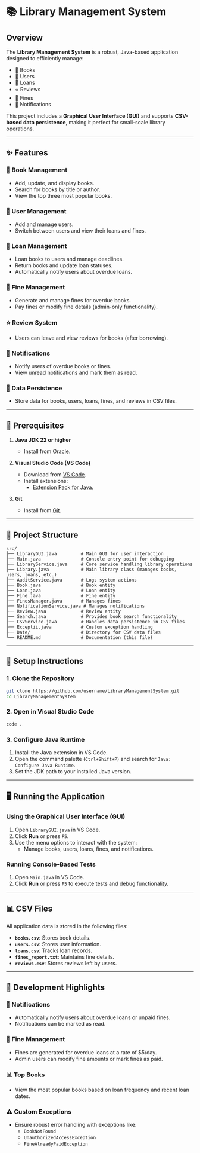 # 📚 Library Management System

## Overview

The **Library Management System** is a robust, Java-based application designed to efficiently manage:
- 📘 Books
- 👤 Users
- 📑 Loans
- ⭐ Reviews
- 💸 Fines
- 🔔 Notifications

This project includes a **Graphical User Interface (GUI)** and supports **CSV-based data persistence**, making it perfect for small-scale library operations.

---

## ✨ Features

### 📘 Book Management
- Add, update, and display books.
- Search for books by title or author.
- View the top three most popular books.

### 👤 User Management
- Add and manage users.
- Switch between users and view their loans and fines.

### 📑 Loan Management
- Loan books to users and manage deadlines.
- Return books and update loan statuses.
- Automatically notify users about overdue loans.

### 💸 Fine Management
- Generate and manage fines for overdue books.
- Pay fines or modify fine details (admin-only functionality).

### ⭐ Review System
- Users can leave and view reviews for books (after borrowing).

### 🔔 Notifications
- Notify users of overdue books or fines.
- View unread notifications and mark them as read.

### 📂 Data Persistence
- Store data for books, users, loans, fines, and reviews in CSV files.

---

## 🔧 Prerequisites

1. **Java JDK 22 or higher**
   - Install from [Oracle](https://www.oracle.com/java/technologies/javase-downloads.html).

2. **Visual Studio Code (VS Code)**
   - Download from [VS Code](https://code.visualstudio.com/).
   - Install extensions:
     - [Extension Pack for Java](https://marketplace.visualstudio.com/items?itemName=vscjava.vscode-java-pack).

3. **Git**
   - Install from [Git](https://git-scm.com/).

---

## 📂 Project Structure

```
src/
├── LibraryGUI.java         # Main GUI for user interaction
├── Main.java               # Console entry point for debugging
├── LibraryService.java     # Core service handling library operations
├── Library.java            # Main library class (manages books, users, loans, etc.)
├── AuditService.java       # Logs system actions
├── Book.java               # Book entity
├── Loan.java               # Loan entity
├── Fine.java               # Fine entity
├── FinesManager.java       # Manages fines
├── NotificationService.java # Manages notifications
├── Review.java             # Review entity
├── Search.java             # Provides book search functionality
├── CSVService.java         # Handles data persistence in CSV files
├── Exceptii.java           # Custom exception handling
├── Date/                   # Directory for CSV data files
└── README.md               # Documentation (this file)
```

---

## 🚀 Setup Instructions

### 1. Clone the Repository
```bash
git clone https://github.com/username/LibraryManagementSystem.git
cd LibraryManagementSystem
```

### 2. Open in Visual Studio Code
```bash
code .
```

### 3. Configure Java Runtime
1. Install the Java extension in VS Code.
2. Open the command palette (`Ctrl+Shift+P`) and search for `Java: Configure Java Runtime`.
3. Set the JDK path to your installed Java version.

---

## 🖥️ Running the Application

### Using the Graphical User Interface (GUI)
1. Open `LibraryGUI.java` in VS Code.
2. Click **Run** or press `F5`.
3. Use the menu options to interact with the system:
   - Manage books, users, loans, fines, and notifications.

### Running Console-Based Tests
1. Open `Main.java` in VS Code.
2. Click **Run** or press `F5` to execute tests and debug functionality.

---

## 📊 CSV Files

All application data is stored in the following files:
- **`books.csv`**: Stores book details.
- **`users.csv`**: Stores user information.
- **`loans.csv`**: Tracks loan records.
- **`fines_report.txt`**: Maintains fine details.
- **`reviews.csv`**: Stores reviews left by users.

---

## 🌟 Development Highlights

### 🔔 Notifications
- Automatically notify users about overdue loans or unpaid fines.
- Notifications can be marked as read.

### 💸 Fine Management
- Fines are generated for overdue loans at a rate of $5/day.
- Admin users can modify fine amounts or mark fines as paid.

### 📊 Top Books
- View the most popular books based on loan frequency and recent loan dates.

### ⚠️ Custom Exceptions
- Ensure robust error handling with exceptions like:
  - `BookNotFound`
  - `UnauthorizedAccessException`
  - `FineAlreadyPaidException`



